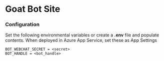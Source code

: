 # Goat Bot Site

### Configuration

Set the following environmental variables or create a **.env** file and populate contents.
When deployed in Azure App Service, set these as App Settings
```
BOT_WEBCHAT_SECRET = <secret>
BOT_HANDLE = <bot_handle>
```